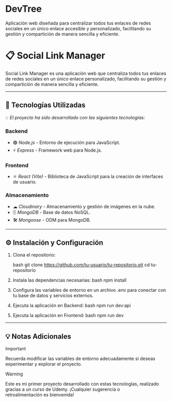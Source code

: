 # DevTree
Aplicación web diseñada para centralizar todos tus enlaces de redes sociales en un único enlace accesible y personalizado, facilitando su gestión y compartición de manera sencilla y eficiente.

# 📋 Social Link Manager
 Social Link Manager es una aplicación web que centraliza todos tus enlaces de redes sociales en un único enlace personalizado, facilitando su gestión y compartición de manera sencilla y eficiente.

---

## 🚀 Tecnologías Utilizadas  
💡 *El proyecto ha sido desarrollado con las siguientes tecnologías:*  

### Backend  
- 🟢 *Node.js* - Entorno de ejecución para JavaScript.  
- ⚡ *Express* - Framework web para Node.js.  

### Frontend  
- ⚛ *React (Vite)* - Biblioteca de JavaScript para la creación de interfaces de usuario.  

### Almacenamiento  
- ☁ *Cloudinary* - Almacenamiento y gestión de imágenes en la nube.  
- 🗄 *MongoDB* - Base de datos NoSQL.  
- 🛠 *Mongoose* - ODM para MongoDB.  

---

## ⚙ Instalación y Configuración  

1. Clona el repositorio:  

   bash
   git clone https://github.com/tu-usuario/tu-repositorio.git
   cd tu-repositorio

2. Instala las dependencias necesarias:
   bash
   npm install

3. Configura las variables de entorno en un archivo .env para conectar con tu base de datos y servicios externos.

4. Ejecuta la aplicación en Backend:
   bash
   npm run dev:api

5. Ejecuta la aplicación en Frontend:
   bash
   npm run dev
---

## 💡 Notas Adicionales

> [!IMPORTANT] 
> Recuerda modificar las variables de entorno adecuadamente si deseas experimentar y explorar el proyecto.

> [!WARNING] 
>  Este es mi primer proyecto desarrollado con estas tecnologías, realizado gracias a un curso de Udemy. ¡Cualquier sugerencia o retroalimentación es bienvenida!
